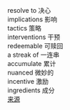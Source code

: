 resolve to 决心  
implications 影响  
tactics 策略  
interventions 干预  
redeemable 可赎回  
a streak of 一连串  
accumulate 累计  
nuanced 微妙的  
incentive 激励  
ingredients 成分  
[来源](https://knowledge.wharton.upenn.edu/article/how-science-can-help-you-keep-your-fitness-goal/)
